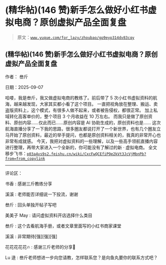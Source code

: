 # (精华帖)(146 赞)新手怎么做好小红书虚拟电商？原创虚拟产品全面复盘

> 原文：[`www.yuque.com/for_lazy/zhoubao/gp9eyp314dv83cqy`](https://www.yuque.com/for_lazy/zhoubao/gp9eyp314dv83cqy)

## (精华帖)(146 赞)新手怎么做好小红书虚拟电商？原创虚拟产品全面复盘

作者： 叁斤

日期：2025-09-07

哈喽，我是叁斤，我又做虚拟电商的教练了。前后带了 5 次小红书虚拟资料的航海，越来越发现，大家其实都小看了这个项目。
一直把视角放在整理、搬运、卖盗版资料上，这个模式，有很多人做不起来，或者被告侵权，都很正常。 加上私域转化高客单价的，整个项目 3 个月收益在 10
万左右。 而我只是做了原创资料、原创内容……仅此而已……原创内容是 AI 协助生成的，原创资料也是……
这次航海直播分享了一下我的思路，很多圈友都说打开了一个新世界，也有几个圈友立马开始了原创资料，最近的举手提问，也都是原创资料相关的，我真的非常开心也非常有成就感。
今天，我把对虚拟资料的一些理解，以及一些高手领航直播内容进行整理，再带大家进入一个全新的，你可能没有了解过的新 · 虚拟电商。
全文移步飞书：[`p03a4vs9s2.feishu.cn/wiki/CxcFwQCEfiP9e2kVt3JcVjMbnPb?from=from_copylink`](https://p03a4vs9s2.feishu.cn/wiki/CxcFwQCEfiP9e2kVt3JcVjMbnPb?from=from_copylink)

* * *

评论区：

书香 : 感谢三斤教练分享

溪溪 : 老师能否详细说一下投流，谢谢

叁斤 : 回头单独开帖子写吧

美美子 May : 请问虚拟资料开店选择什么类目

叁斤 : 这个去看航海手册，或者文章里面写的小红书商家课堂

溪溪 : 非常期待[强][强][强]

花花花花花🔥 : 感谢三斤老师的分享🌹

Lu 逯 : 叁斤老师想进一步向您请教，怎样联系您？是向鱼丸要你的联系方式吧？